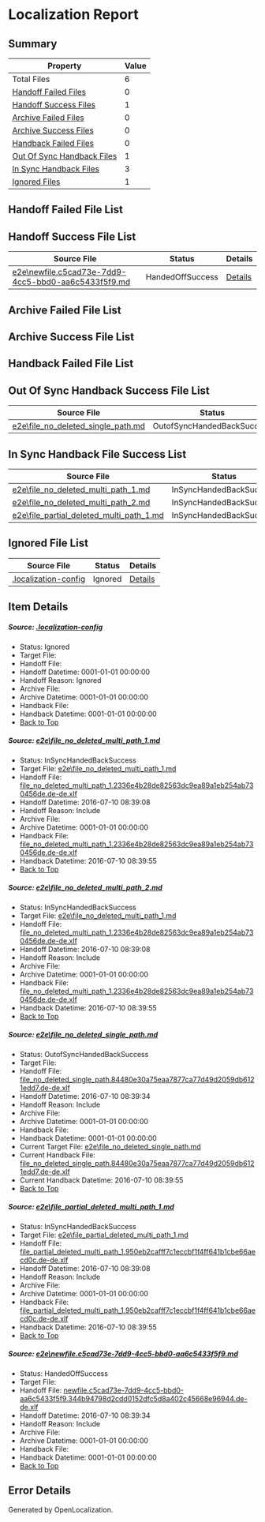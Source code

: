 # <a name='report-top'></a> Localization Report

## Summary
 Property | Value 
 -------- | ----- 
 Total Files | 6
[ Handoff Failed Files ](#handoff-failed-list)| 0
[ Handoff Success Files ](#handoff-success-list)| 1
[ Archive Failed Files ](#archive-failed-list)| 0
[ Archive Success Files ](#archive-success-list)| 0
[ Handback Failed Files ](#handback-failed-list)| 0
[ Out Of Sync Handback Files ](#outofsync-handback-success-list)| 1
[ In Sync Handback Files ](#insync-handback-success-list)| 3
[ Ignored Files ](#ignored-list)| 1

## <a name='handoff-failed-list'></a> Handoff Failed File List

## <a name='handoff-success-list'></a> Handoff Success File List
 Source File | Status | Details 
 ----------- | ------ | ------- 
 [e2e\newfile.c5cad73e-7dd9-4cc5-bbd0-aa6c5433f5f9.md](https://github.com/OpenLocalizationTestOrg/oltest/blob/115b28bdbad26b615788d00f5aeea939696e061d/e2e/newfile.c5cad73e-7dd9-4cc5-bbd0-aa6c5433f5f9.md) | HandedOffSuccess | [Details](#ab696e1431532982dc83707faccb9903bd212f6d5)

## <a name='archive-failed-list'></a> Archive Failed File List

## <a name='archive-success-list'></a> Archive Success File List

## <a name='handback-failed-list'></a> Handback Failed File List

## <a name='outofsync-handback-success-list'></a> Out Of Sync Handback Success File List
 Source File | Status | Details 
 ----------- | ------ | ------- 
 [e2e\file_no_deleted_single_path.md](https://github.com/OpenLocalizationTestOrg/oltest/blob/115b28bdbad26b615788d00f5aeea939696e061d/e2e/file_no_deleted_single_path.md) | OutofSyncHandedBackSuccess | [Details](#4a54957e34300a3aeaa30f6d825907dba823e1ec3)

## <a name='insync-handback-success-list'></a> In Sync Handback File Success List
 Source File | Status | Details 
 ----------- | ------ | ------- 
 [e2e\file_no_deleted_multi_path_1.md](https://github.com/OpenLocalizationTestOrg/oltest/blob/f68670f7e445278d86fca4d9e93dbbe330d8a90a/e2e/file_no_deleted_multi_path_1.md) | InSyncHandedBackSuccess | [Details](#04a6ec34ec5e16dd3f5ec11259fdc9944c5858f21)
 [e2e\file_no_deleted_multi_path_2.md](https://github.com/OpenLocalizationTestOrg/oltest/blob/115b28bdbad26b615788d00f5aeea939696e061d/e2e/file_no_deleted_multi_path_2.md) | InSyncHandedBackSuccess | [Details](#04a6ec34ec5e16dd3f5ec11259fdc9944c5858f22)
 [e2e\file_partial_deleted_multi_path_1.md](https://github.com/OpenLocalizationTestOrg/oltest/blob/f68670f7e445278d86fca4d9e93dbbe330d8a90a/e2e/file_partial_deleted_multi_path_1.md) | InSyncHandedBackSuccess | [Details](#0e84c23dc7d5345f6aab00bb49301506a43d29424)

## <a name='ignored-list'></a> Ignored File List
 Source File | Status | Details 
 ----------- | ------ | ------- 
 [.localization-config](https://github.com/OpenLocalizationTestOrg/oltest/blob/115b28bdbad26b615788d00f5aeea939696e061d/.localization-config) | Ignored | [Details](#3d4f252ac210baf56311d7e97dcc2db10974dbd20)

## Item Details
##### <a name='3d4f252ac210baf56311d7e97dcc2db10974dbd20'></a> Source: [.localization-config](https://github.com/OpenLocalizationTestOrg/oltest/blob/115b28bdbad26b615788d00f5aeea939696e061d/.localization-config)
* Status: Ignored
* Target File: 
* Handoff File: 
* Handoff Datetime: 0001-01-01 00:00:00
* Handoff Reason: Ignored
* Archive File: 
* Archive Datetime: 0001-01-01 00:00:00
* Handback File: 
* Handback Datetime: 0001-01-01 00:00:00
* [Back to Top](#report-top)

##### <a name='04a6ec34ec5e16dd3f5ec11259fdc9944c5858f21'></a> Source: [e2e\file_no_deleted_multi_path_1.md](https://github.com/OpenLocalizationTestOrg/oltest/blob/f68670f7e445278d86fca4d9e93dbbe330d8a90a/e2e/file_no_deleted_multi_path_1.md)
* Status: InSyncHandedBackSuccess
* Target File: [e2e\file_no_deleted_multi_path_1.md](https://github.com/OpenLocalizationTestOrg/oltest-dede-fly/blob/dd4afe6e13672e6b247d27b809a743db8e8d09f8/e2e/file_no_deleted_multi_path_1.md)
* Handoff File: [file_no_deleted_multi_path_1.2336e4b28de82563dc9ea89a1eb254ab730456de.de-de.xlf](https://github.com/OpenLocalizationTestOrg/olhandoff-e2e/blob/5b9c10759bcca0dd927a5c9f3f3ca38d99536ffb/ol-handoff/OpenLocalizationTestOrg/oltest-dede-fly/ci/mt/file_no_deleted_multi_path_1.2336e4b28de82563dc9ea89a1eb254ab730456de.de-de.xlf)
* Handoff Datetime: 2016-07-10 08:39:08
* Handoff Reason: Include
* Archive File: 
* Archive Datetime: 0001-01-01 00:00:00
* Handback File: [file_no_deleted_multi_path_1.2336e4b28de82563dc9ea89a1eb254ab730456de.de-de.xlf](https://github.com/OpenLocalizationTestOrg/olhandback-e2e/blob/d6191a1098897b7cc6547ff6de51ca78267b6fff/ol-handback/OpenLocalizationTestOrg/oltest-dede-fly/ci/mt/file_no_deleted_multi_path_1.2336e4b28de82563dc9ea89a1eb254ab730456de.de-de.xlf)
* Handback Datetime: 2016-07-10 08:39:55
* [Back to Top](#report-top)

##### <a name='04a6ec34ec5e16dd3f5ec11259fdc9944c5858f22'></a> Source: [e2e\file_no_deleted_multi_path_2.md](https://github.com/OpenLocalizationTestOrg/oltest/blob/115b28bdbad26b615788d00f5aeea939696e061d/e2e/file_no_deleted_multi_path_2.md)
* Status: InSyncHandedBackSuccess
* Target File: [e2e\file_no_deleted_multi_path_1.md](https://github.com/OpenLocalizationTestOrg/oltest-dede-fly/blob/dd4afe6e13672e6b247d27b809a743db8e8d09f8/e2e/file_no_deleted_multi_path_1.md)
* Handoff File: [file_no_deleted_multi_path_1.2336e4b28de82563dc9ea89a1eb254ab730456de.de-de.xlf](https://github.com/OpenLocalizationTestOrg/olhandoff-e2e/blob/5b9c10759bcca0dd927a5c9f3f3ca38d99536ffb/ol-handoff/OpenLocalizationTestOrg/oltest-dede-fly/ci/mt/file_no_deleted_multi_path_1.2336e4b28de82563dc9ea89a1eb254ab730456de.de-de.xlf)
* Handoff Datetime: 2016-07-10 08:39:08
* Handoff Reason: Include
* Archive File: 
* Archive Datetime: 0001-01-01 00:00:00
* Handback File: [file_no_deleted_multi_path_1.2336e4b28de82563dc9ea89a1eb254ab730456de.de-de.xlf](https://github.com/OpenLocalizationTestOrg/olhandback-e2e/blob/d6191a1098897b7cc6547ff6de51ca78267b6fff/ol-handback/OpenLocalizationTestOrg/oltest-dede-fly/ci/mt/file_no_deleted_multi_path_1.2336e4b28de82563dc9ea89a1eb254ab730456de.de-de.xlf)
* Handback Datetime: 2016-07-10 08:39:55
* [Back to Top](#report-top)

##### <a name='4a54957e34300a3aeaa30f6d825907dba823e1ec3'></a> Source: [e2e\file_no_deleted_single_path.md](https://github.com/OpenLocalizationTestOrg/oltest/blob/115b28bdbad26b615788d00f5aeea939696e061d/e2e/file_no_deleted_single_path.md)
* Status: OutofSyncHandedBackSuccess
* Target File: 
* Handoff File: [file_no_deleted_single_path.84480e30a75eaa7877ca77d49d2059db6121edd7.de-de.xlf](https://github.com/OpenLocalizationTestOrg/olhandoff-e2e/blob/f37b44df021154e95310c280cd6be15d45107e25/ol-handoff/OpenLocalizationTestOrg/oltest-dede-fly/ci/mt/file_no_deleted_single_path.84480e30a75eaa7877ca77d49d2059db6121edd7.de-de.xlf)
* Handoff Datetime: 2016-07-10 08:39:34
* Handoff Reason: Include
* Archive File: 
* Archive Datetime: 0001-01-01 00:00:00
* Handback File: 
* Handback Datetime: 0001-01-01 00:00:00
* Current Target File: [e2e\file_no_deleted_single_path.md](https://github.com/OpenLocalizationTestOrg/oltest-dede-fly/blob/dd4afe6e13672e6b247d27b809a743db8e8d09f8/e2e/file_no_deleted_single_path.md)
* Current Handback File: [file_no_deleted_single_path.84480e30a75eaa7877ca77d49d2059db6121edd7.de-de.xlf](https://github.com/OpenLocalizationTestOrg/olhandback-e2e/blob/d6191a1098897b7cc6547ff6de51ca78267b6fff/ol-handback/OpenLocalizationTestOrg/oltest-dede-fly/ci/mt/file_no_deleted_single_path.84480e30a75eaa7877ca77d49d2059db6121edd7.de-de.xlf)
* Current Handback Datetime: 2016-07-10 08:39:55
* [Back to Top](#report-top)

##### <a name='0e84c23dc7d5345f6aab00bb49301506a43d29424'></a> Source: [e2e\file_partial_deleted_multi_path_1.md](https://github.com/OpenLocalizationTestOrg/oltest/blob/f68670f7e445278d86fca4d9e93dbbe330d8a90a/e2e/file_partial_deleted_multi_path_1.md)
* Status: InSyncHandedBackSuccess
* Target File: [e2e\file_partial_deleted_multi_path_1.md](https://github.com/OpenLocalizationTestOrg/oltest-dede-fly/blob/dd4afe6e13672e6b247d27b809a743db8e8d09f8/e2e/file_partial_deleted_multi_path_1.md)
* Handoff File: [file_partial_deleted_multi_path_1.950eb2cafff7c1eccbf1f4ff641b1cbe66aecd0c.de-de.xlf](https://github.com/OpenLocalizationTestOrg/olhandoff-e2e/blob/5b9c10759bcca0dd927a5c9f3f3ca38d99536ffb/ol-handoff/OpenLocalizationTestOrg/oltest-dede-fly/ci/mt/file_partial_deleted_multi_path_1.950eb2cafff7c1eccbf1f4ff641b1cbe66aecd0c.de-de.xlf)
* Handoff Datetime: 2016-07-10 08:39:08
* Handoff Reason: Include
* Archive File: 
* Archive Datetime: 0001-01-01 00:00:00
* Handback File: [file_partial_deleted_multi_path_1.950eb2cafff7c1eccbf1f4ff641b1cbe66aecd0c.de-de.xlf](https://github.com/OpenLocalizationTestOrg/olhandback-e2e/blob/d6191a1098897b7cc6547ff6de51ca78267b6fff/ol-handback/OpenLocalizationTestOrg/oltest-dede-fly/ci/mt/file_partial_deleted_multi_path_1.950eb2cafff7c1eccbf1f4ff641b1cbe66aecd0c.de-de.xlf)
* Handback Datetime: 2016-07-10 08:39:55
* [Back to Top](#report-top)

##### <a name='ab696e1431532982dc83707faccb9903bd212f6d5'></a> Source: [e2e\newfile.c5cad73e-7dd9-4cc5-bbd0-aa6c5433f5f9.md](https://github.com/OpenLocalizationTestOrg/oltest/blob/115b28bdbad26b615788d00f5aeea939696e061d/e2e/newfile.c5cad73e-7dd9-4cc5-bbd0-aa6c5433f5f9.md)
* Status: HandedOffSuccess
* Target File: 
* Handoff File: [newfile.c5cad73e-7dd9-4cc5-bbd0-aa6c5433f5f9.344b94798d2cdd0152dfc5d8a402c45668e96944.de-de.xlf](https://github.com/OpenLocalizationTestOrg/olhandoff-e2e/blob/f37b44df021154e95310c280cd6be15d45107e25/ol-handoff/OpenLocalizationTestOrg/oltest-dede-fly/ci/mt/newfile.c5cad73e-7dd9-4cc5-bbd0-aa6c5433f5f9.344b94798d2cdd0152dfc5d8a402c45668e96944.de-de.xlf)
* Handoff Datetime: 2016-07-10 08:39:34
* Handoff Reason: Include
* Archive File: 
* Archive Datetime: 0001-01-01 00:00:00
* Handback File: 
* Handback Datetime: 0001-01-01 00:00:00
* [Back to Top](#report-top)


## Error Details

Generated by OpenLocalization.
